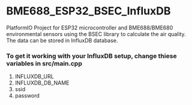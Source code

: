 # BME688_ESP32_BSEC_InfluxDB
PlatformIO Project for ESP32 microcontroller and BME688/BME680 environmental sensors using the BSEC library to calculate the air quality. The data can be stored in InfluxDB database.


### To get it working with your InfluxDB setup, change thiese variables in src/main.cpp
1. INFLUXDB_URL
2. INFLUXDB_DB_NAME
3. ssid
4. password

